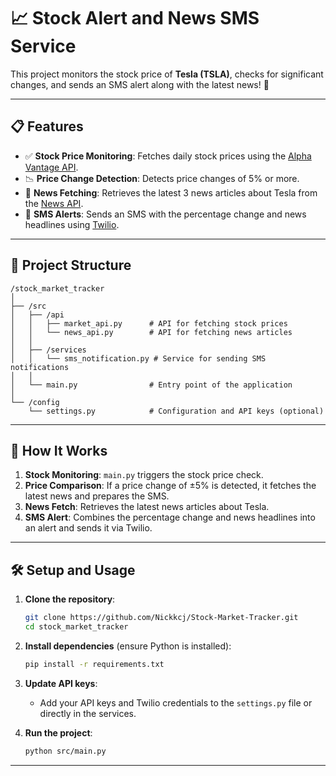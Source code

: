 # 📈 Stock Alert and News SMS Service

This project monitors the stock price of **Tesla (TSLA)**, checks for significant changes, and sends an SMS alert along with the latest news! 🚀

---

## 📋 **Features**
- ✅ **Stock Price Monitoring**: Fetches daily stock prices using the [Alpha Vantage API](https://www.alphavantage.co/).
- 📉 **Price Change Detection**: Detects price changes of 5% or more.
- 📰 **News Fetching**: Retrieves the latest 3 news articles about Tesla from the [News API](https://newsapi.org/).
- 📲 **SMS Alerts**: Sends an SMS with the percentage change and news headlines using [Twilio](https://www.twilio.com/).

---

## 📁 **Project Structure**
```
/stock_market_tracker
│
├── /src
│   ├── /api
│   │   ├── market_api.py      # API for fetching stock prices
│   │   └── news_api.py        # API for fetching news articles
│   │
│   ├── /services
│   │   └── sms_notification.py # Service for sending SMS notifications
│   │
│   └── main.py                # Entry point of the application
│
└── /config
    └── settings.py            # Configuration and API keys (optional)
```

---

## 🚀 **How It Works**
1. **Stock Monitoring**: `main.py` triggers the stock price check.
2. **Price Comparison**: If a price change of ±5% is detected, it fetches the latest news and prepares the SMS.
3. **News Fetch**: Retrieves the latest news articles about Tesla.
4. **SMS Alert**: Combines the percentage change and news headlines into an alert and sends it via Twilio.

---

## 🛠 **Setup and Usage**

1. **Clone the repository**:
   ```bash
   git clone https://github.com/Nickkcj/Stock-Market-Tracker.git
   cd stock_market_tracker
   ```

2. **Install dependencies** (ensure Python is installed):
   ```bash
   pip install -r requirements.txt
   ```

3. **Update API keys**:
   - Add your API keys and Twilio credentials to the `settings.py` file or directly in the services.

4. **Run the project**:
   ```bash
   python src/main.py
   ```

---
